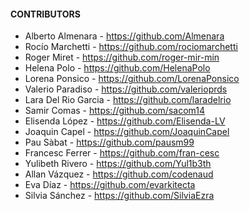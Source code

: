 #### CONTRIBUTORS

- Alberto Almenara - https://github.com/Almenara
- Rocío Marchetti - https://github.com/rociomarchetti
- Roger Miret - https://github.com/roger-mir-min
- Helena Polo - https://github.com/HelenaPolo
- Lorena Ponsico - https://github.com/LorenaPonsico
- Valerio Paradiso - https://github.com/valerioprds
- Lara Del Rio Garcia - https://github.com/laradelrio
- Samir Comas - https://github.com/sacom14
- Elisenda López - https://github.com/Elisenda-LV
- Joaquin Capel - https://github.com/JoaquinCapel
- Pau Sàbat - https://github.com/pausm99
- Francesc Ferrer - https://github.com/fran-cesc
- Yulibeth Rivero - https://github.com/Yul1b3th
- Allan Vázquez - https://github.com/codenaud
- Eva Díaz - https://github.com/evarkitecta
- Silvia Sánchez - https://github.com/SilviaEzra

